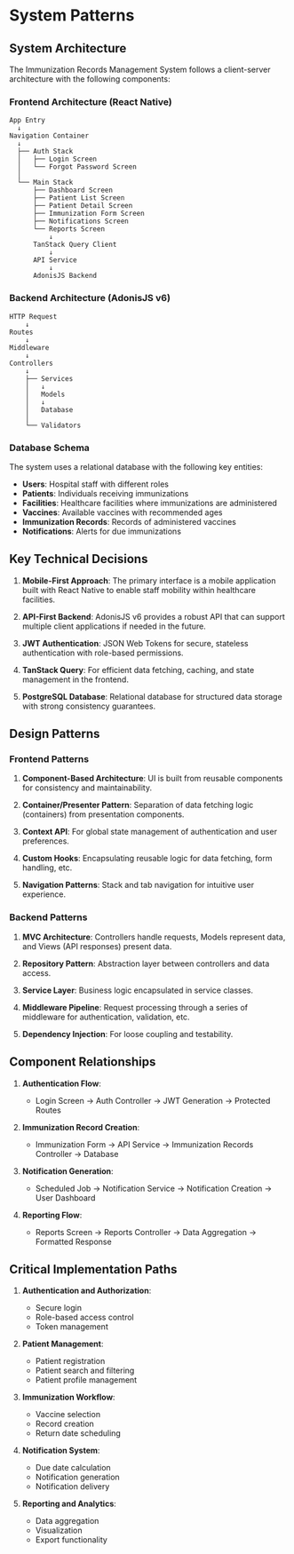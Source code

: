 # System Patterns

## System Architecture

The Immunization Records Management System follows a client-server architecture with the following components:

### Frontend Architecture (React Native)

```
App Entry
  ↓
Navigation Container
  ↓
  ├── Auth Stack
  │   ├── Login Screen
  │   └── Forgot Password Screen
  │
  └── Main Stack
      ├── Dashboard Screen
      ├── Patient List Screen
      ├── Patient Detail Screen
      ├── Immunization Form Screen
      ├── Notifications Screen
      └── Reports Screen
          ↓
      TanStack Query Client
          ↓
      API Service
          ↓
      AdonisJS Backend
```

### Backend Architecture (AdonisJS v6)

```
HTTP Request
    ↓
Routes
    ↓
Middleware
    ↓
Controllers
    ↓
    ├── Services
    │   ↓
    │   Models
    │   ↓
    │   Database
    │
    └── Validators
```

### Database Schema

The system uses a relational database with the following key entities:

- **Users**: Hospital staff with different roles
- **Patients**: Individuals receiving immunizations
- **Facilities**: Healthcare facilities where immunizations are administered
- **Vaccines**: Available vaccines with recommended ages
- **Immunization Records**: Records of administered vaccines
- **Notifications**: Alerts for due immunizations

## Key Technical Decisions

1. **Mobile-First Approach**: The primary interface is a mobile application built with React Native to enable staff mobility within healthcare facilities.

2. **API-First Backend**: AdonisJS v6 provides a robust API that can support multiple client applications if needed in the future.

3. **JWT Authentication**: JSON Web Tokens for secure, stateless authentication with role-based permissions.

4. **TanStack Query**: For efficient data fetching, caching, and state management in the frontend.

5. **PostgreSQL Database**: Relational database for structured data storage with strong consistency guarantees.

## Design Patterns

### Frontend Patterns

1. **Component-Based Architecture**: UI is built from reusable components for consistency and maintainability.

2. **Container/Presenter Pattern**: Separation of data fetching logic (containers) from presentation components.

3. **Context API**: For global state management of authentication and user preferences.

4. **Custom Hooks**: Encapsulating reusable logic for data fetching, form handling, etc.

5. **Navigation Patterns**: Stack and tab navigation for intuitive user experience.

### Backend Patterns

1. **MVC Architecture**: Controllers handle requests, Models represent data, and Views (API responses) present data.

2. **Repository Pattern**: Abstraction layer between controllers and data access.

3. **Service Layer**: Business logic encapsulated in service classes.

4. **Middleware Pipeline**: Request processing through a series of middleware for authentication, validation, etc.

5. **Dependency Injection**: For loose coupling and testability.

## Component Relationships

1. **Authentication Flow**:
   - Login Screen → Auth Controller → JWT Generation → Protected Routes

2. **Immunization Record Creation**:
   - Immunization Form → API Service → Immunization Records Controller → Database

3. **Notification Generation**:
   - Scheduled Job → Notification Service → Notification Creation → User Dashboard

4. **Reporting Flow**:
   - Reports Screen → Reports Controller → Data Aggregation → Formatted Response

## Critical Implementation Paths

1. **Authentication and Authorization**:
   - Secure login
   - Role-based access control
   - Token management

2. **Patient Management**:
   - Patient registration
   - Patient search and filtering
   - Patient profile management

3. **Immunization Workflow**:
   - Vaccine selection
   - Record creation
   - Return date scheduling

4. **Notification System**:
   - Due date calculation
   - Notification generation
   - Notification delivery

5. **Reporting and Analytics**:
   - Data aggregation
   - Visualization
   - Export functionality
